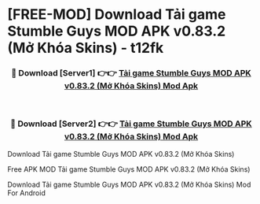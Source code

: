 # [FREE-MOD] Download Tải game Stumble Guys MOD APK v0.83.2 (Mở Khóa Skins) - t12fk


<div align="center">
<h3>🔴 Download [Server1] 👉👉 <a href="https://apk-comot.site?title=Tải_game_Stumble_Guys_MOD_APK_v0.83.2_(Mở_Khóa_Skins)">Tải game Stumble Guys MOD APK v0.83.2 (Mở Khóa Skins) Mod Apk</a></h3><br>

<h3>🔴 Download [Server2] 👉👉 <a href="https://apk-comot.site?title=Tải_game_Stumble_Guys_MOD_APK_v0.83.2_(Mở_Khóa_Skins)">Tải game Stumble Guys MOD APK v0.83.2 (Mở Khóa Skins) Mod Apk</a></h3>
</div>



Download Tải game Stumble Guys MOD APK v0.83.2 (Mở Khóa Skins) 

Free APK MOD Tải game Stumble Guys MOD APK v0.83.2 (Mở Khóa Skins) 

Download Tải game Stumble Guys MOD APK v0.83.2 (Mở Khóa Skins) Mod For Android
